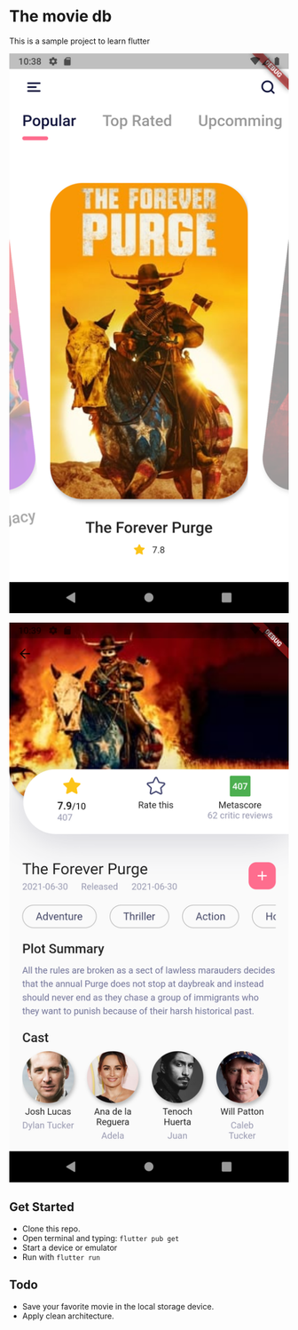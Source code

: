 # The movie db

This is a sample project to learn flutter

![home screen](https://github.com/anhmv-1205/themoviedb/blob/master/images/home.png?raw=true)

![detail screen](https://github.com/anhmv-1205/themoviedb/blob/master/images/detail.png?raw=true)

## Get Started

* Clone this repo.
* Open terminal and typing: ```flutter pub get ```
* Start a device or emulator
* Run with ```flutter run```

## Todo
- Save your favorite movie in the local storage device.
- Apply clean architecture.

